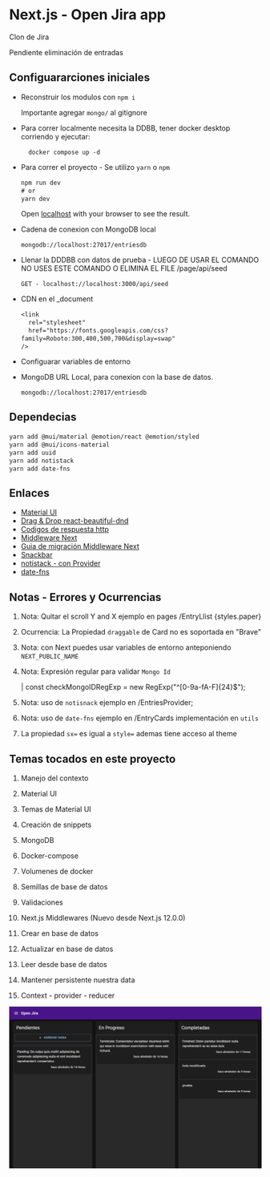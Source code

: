 # Next.js - Open Jira app

Clon de Jira

Pendiente eliminación de entradas

## Configuararciones iniciales

- Reconstruir los modulos con `npm i`

    Importante agregar `mongo/` al gitignore

- Para correr localmente necesita la DDBB, tener docker desktop corriendo y ejecutar:

        docker compose up -d

- Para correr el proyecto - Se utilizo `yarn` o `npm`

      npm run dev
      # or
      yarn dev

   Open [localhost](http://localhost:3000) with your browser to see the result.

- Cadena de conexion con MongoDB local

      mongodb://localhost:27017/entriesdb

- Llenar la DDDBB con datos de prueba - LUEGO DE USAR EL COMANDO NO USES ESTE COMANDO O ELIMINA EL FILE /page/api/seed

      GET - localhost://localhost:3000/api/seed

- CDN en el _document

      <link
        rel="stylesheet"
        href="https://fonts.googleapis.com/css?family=Roboto:300,400,500,700&display=swap"
      />

- Configuarar variables de entorno

- MongoDB URL Local, para conexion con la base de datos.

      mongodb://localhost:27017/entriesdb

## Dependecias

    yarn add @mui/material @emotion/react @emotion/styled
    yarn add @mui/icons-material
    yarn add uuid
    yarn add notistack
    yarn add date-fns

## Enlaces

- [Material UI](https://mui.com/)
- [Drag & Drop react-beautiful-dnd](https://www.npmjs.com/package/react-beautiful-dnd)
- [Codigos de respuesta http](https://developer.mozilla.org/es/docs/Web/HTTP/Status)
- [Middleware Next](https://nextjs.org/docs/advanced-features/middleware)
- [Guia de migración Middleware Next](https://nextjs.org/docs/messages/middleware-upgrade-guide#breaking-changes)
- [Snackbar](https://mui.com/material-ui/react-snackbar/)
- [notistack - con Provider](https://github.com/iamhosseindhv/notistack)
- [date-fns](https://date-fns.org/)

## Notas - Errores y Ocurrencias

   1. Nota: Quitar el scroll Y and X ejemplo en pages /EntryLlist {styles.paper}

   2. Ocurrencia: La Propiedad `draggable` de Card no es soportada en "Brave"

   3. Nota: con Next puedes usar variables de entorno anteponiendo `NEXT_PUBLIC_NAME`

   4. Nota: Expresión regular para validar `Mongo Id`

      | const checkMongoIDRegExp = new RegExp("^[0-9a-fA-F]{24}$");

   5. Nota: uso de `notisnack` ejemplo en /EntriesProvider;

   6. Nota: uso de `date-fns` ejemplo en /EntryCards implementación en `utils`

   7. La propiedad `sx=` es igual a `style=` ademas tiene acceso al theme

## Temas tocados en este proyecto

   1. Manejo del contexto

   2. Material UI

   3. Temas de Material UI

   4. Creación de snippets

   5. MongoDB

   6. Docker-compose

   7. Volumenes de docker

   8. Semillas de base de datos

   9. Validaciones

   10. Next.js Middlewares (Nuevo desde Next.js 12.0.0)

   11. Crear en base de datos

   12. Actualizar en base de datos

   13. Leer desde base de datos

   14. Mantener persistente nuestra data

   15. Context - provider - reducer

![Vista previa](public/preview.png)
